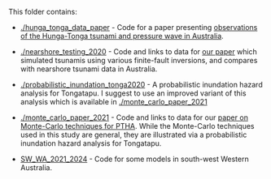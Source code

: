 This folder contains:

* [./hunga_tonga_data_paper](./hunga_tonga_data_paper) - Code for a paper presenting [observations of the Hunga-Tonga tsunami and pressure wave in Australia](https://doi.org/10.1038/s41597-024-02949-2).

* [./nearshore_testing_2020](./nearshore_testing_2020) - Code and links to data for [our paper](https://www.frontiersin.org/articles/10.3389/feart.2020.598235/full) which simulated tsunamis using various finite-fault inversions, and compares with nearshore tsunami data in Australia.

* [./probabilistic_inundation_tonga2020](./probabilistic_inundation_tonga2020) - A probabilistic inundation hazard analysis for Tongatapu. I suggest to use an improved variant of this analysis which is available in [./monte_carlo_paper_2021](./monte_carlo_paper_2021)

* [./monte_carlo_paper_2021](./monte_carlo_paper_2021) - Code and links to data for our [paper on Monte-Carlo techniques for PTHA](https://doi.org/10.1093/gji/ggac140). While the Monte-Carlo techniques used in this study are general, they are illustrated via a probabilistic inundation hazard analysis for Tongatapu. 

* [SW_WA_2021_2024](SW_WA_2021_2024) - Code for some models in south-west Western Australia.
